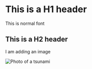 # 
<h1> This is a H1 header </h1>
This is normal font
<h2> This is a H2 header </h2>
I am adding an image

![Photo of a tsunami](https://media-cldnry.s-nbcnews.com/image/upload/t_fit-1000w,f_auto,q_auto:best/newscms/2018_49/2669406/181204-japan-tsunami-earthquake-cs-920a.jpg)



